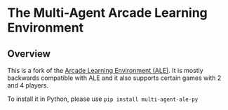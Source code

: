 

# The Multi-Agent Arcade Learning Environment


## Overview

This is a fork of the [Arcade Learning Environment (ALE)](https://github.com/mgbellemare/Arcade-Learning-Environment). It is mostly backwards compatible with ALE and it also supports certain games with 2 and 4 players.

To install it in Python, please use `pip install multi-agent-ale-py`
